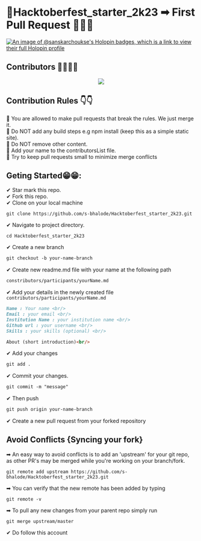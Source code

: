 # 🎃Hacktoberfest_starter_2k23 ➡ First Pull Request 🌟🌟🌟
[![An image of @sanskarchoukse's Holopin badges, which is a link to view their full Holopin profile](https://holopin.me/sanskarchoukse)](https://holopin.io/@sanskarchoukse)
## Contributors 👩‍💻👨‍💻
<div align="center">
  <a href="https://github.com/s-bhalode/Hacktoberfest-2023/graphs/contributors">
    <img src="https://contrib.rocks/image?repo=s-bhalode/Hacktoberfest-2023" />
  </a>
</div>

## Contribution Rules 👇👇
🛑 You are allowed to make pull requests that break the rules. We just merge it.<br/>
🛑 Do NOT add any build steps e.g npm install (keep this as a simple static site).<br/>
🛑 Do NOT remove other content.<br/>
🛑 Add your name to the contributorsList file.<br/>
🛑 Try to keep pull requests small to minimize merge conflicts<br/>

## Geting Started😁😁:
✔ Star mark this repo.<br/>
✔ Fork this repo.<br/>
✔ Clone on your local machine<br/>
```terminal
git clone https://github.com/s-bhalode/Hacktoberfest_starter_2k23.git
```
✔ Navigate to project directory.
```terminal
cd Hacktoberfest_starter_2k23
```
✔ Create a new branch 
```markdown
git checkout -b your-name-branch
```
✔ Create new readme.md file with your name at the following path
```markdown
constributors/participants/yourName.md
```
✔ Add your details in the newly created file `contributors/participants/yourName.md`
```markdown
Name : Your name <br/>
Email : your email <br/>
Institution Name : your institution name <br/>
Github url : your username <br/>
Skills : your skills (optional) <br/>

About (short introduction)<br/>
```

✔ Add your changes
```markdown
git add .
```
✔ Commit your changes.
```markdown
git commit -m "message"
```
✔ Then push 
```markdown
git push origin your-name-branch
```

✔ Create a new pull request from your forked repository<br/>


## Avoid Conflicts {Syncing your fork}

➡ An easy way to avoid conflicts is to add an 'upstream' for your git repo, as other PR's may be merged while you're working on your branch/fork.   
```terminal
git remote add upstream https://github.com/s-bhalode/Hacktoberfest_starter_2k23.git
```

➡ You can verify that the new remote has been added by typing
```terminal
git remote -v
```
➡ To pull any new changes from your parent repo simply run
```terminal
git merge upstream/master
```

✔ Do follow this account <br/>

